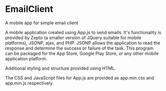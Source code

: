 # EmailClient
A mobile app for simple email client 

A mobile application created using App.js to send emails. It's functionality is provided by Zepto (a smaller version of JQuery suitable for mobile platforms), JSONP, ajax, and PHP. JSONP allows the application to read the response and determine the success or failure of the task. This program can be packaged for the App Store, Google Play Store, or any other mobile application platform. 

Additional styling and structure provided using HTML.

The CSS and JavaScript files for App.js are provided as app.min.css and app.min.js respectively.
